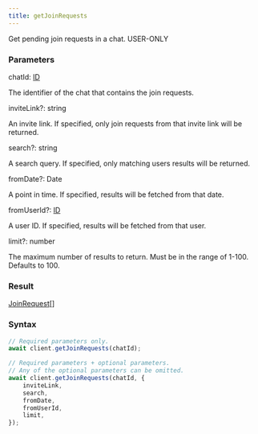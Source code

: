 ```yaml
---
title: getJoinRequests
---
```


Get pending join requests in a chat.<span class="select-none"> <span class="inline-flex w-fit items-center"><span class="w-fit bg-dbt px-1.5 rounded-md select-none text-fgt text-[10px]">USER-ONLY</span></span> </span>

### Parameters 

<div class="flex flex-col gap-3"><div><div class="font-mono" id="p_chatId" data-anchor><span class="font-bold">chatId</span><span class="opacity-50">:</span> <a href="/gh/types/id"  >ID</a></div><div class="pl-3"><div class="no-margin">

The identifier of the chat that contains the join requests.

</div></div></div><div class="flex flex-col gap-3"><div><div class="flex gap-2"><div class="font-mono p" id="p_inviteLink" data-anchor><span class="font-bold">inviteLink</span><span class="opacity-50"><span title="Optional" class="cursor-help">?</span>:</span> <span>string</span></div></div><div class="pl-3"><div class="no-margin">

An invite link. If specified, only join requests from that invite link will be returned.

</div></div></div><div><div class="flex gap-2"><div class="font-mono p" id="p_search" data-anchor><span class="font-bold">search</span><span class="opacity-50"><span title="Optional" class="cursor-help">?</span>:</span> <span>string</span></div></div><div class="pl-3"><div class="no-margin">

A search query. If specified, only matching users results will be returned.

</div></div></div><div><div class="flex gap-2"><div class="font-mono p" id="p_fromDate" data-anchor><span class="font-bold">fromDate</span><span class="opacity-50"><span title="Optional" class="cursor-help">?</span>:</span> <span href="/">Date</span></div></div><div class="pl-3"><div class="no-margin">

A point in time. If specified, results will be fetched from that date.

</div></div></div><div><div class="flex gap-2"><div class="font-mono p" id="p_fromUserId" data-anchor><span class="font-bold">fromUserId</span><span class="opacity-50"><span title="Optional" class="cursor-help">?</span>:</span> <a href="/gh/types/id"  >ID</a></div></div><div class="pl-3"><div class="no-margin">

A user ID. If specified, results will be fetched from that user.

</div></div></div><div><div class="flex gap-2"><div class="font-mono p" id="p_limit" data-anchor><span class="font-bold">limit</span><span class="opacity-50"><span title="Optional" class="cursor-help">?</span>:</span> <span>number</span></div></div><div class="pl-3"><div class="no-margin">

The maximum number of results to return. Must be in the range of 1-100. Defaults to 100.

</div></div></div></div></div>

### Result 

<div class="font-mono"><a href="/gh/types/joinrequest"  >JoinRequest</a><span class="opacity-50">[]</span></div>

### Syntax

```ts
// Required parameters only.
await client.getJoinRequests(chatId);

// Required parameters + optional parameters.
// Any of the optional parameters can be omitted.
await client.getJoinRequests(chatId, {
    inviteLink,
    search,
    fromDate,
    fromUserId,
    limit,
});
```



